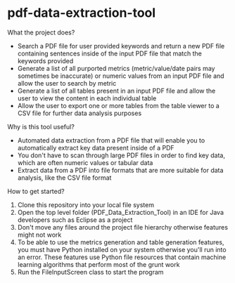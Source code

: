 # pdf-data-extraction-tool

What the project does?
- Search a PDF file for user provided keywords and return a new PDF file containing sentences inside of the input PDF file that match the keywords provided
- Generate a list of all purported metrics (metric/value/date pairs may sometimes be inaccurate) or numeric values from an input PDF file and allow the user to search by metric
- Generate a list of all tables present in an input PDF file and allow the user to view the content in each individual table
- Allow the user to export one or more tables from the table viewer to a CSV file for further data analysis purposes

Why is this tool useful?
- Automated data extraction from a PDF file that will enable you to automatically extract key data present inside of a PDF
- You don't have to scan through large PDF files in order to find key data, which are often numeric values or tabular data
- Extract data from a PDF into file formats that are more suitable for data analysis, like the CSV file format

How to get started?
1. Clone this repository into your local file system
2. Open the top level folder (PDF_Data_Extraction_Tool) in an IDE for Java developers such as Eclipse as a project
3. Don't move any files around the project file hierarchy otherwise features might not work
4. To be able to use the metrics generation and table generation features, you must have Python installed on your system otherwise you'll run into an error. These features use Python file resources that contain machine learning algorithms that perform most of the grunt work
5. Run the FileInputScreen class to start the program
